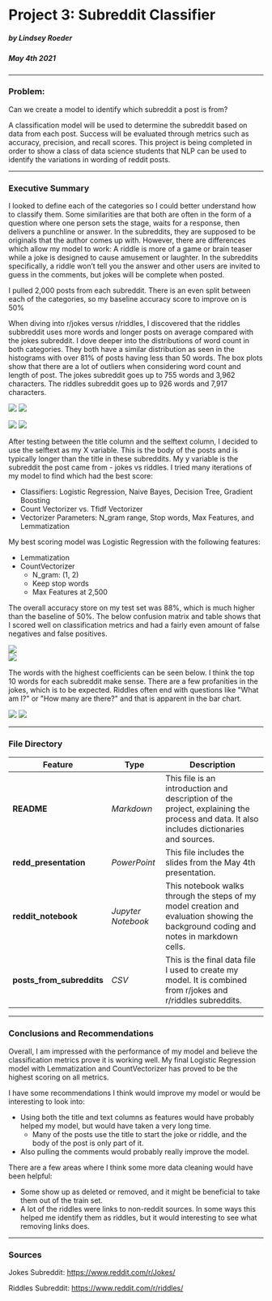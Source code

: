 # Project 3: Subreddit Classifier
##### by Lindsey Roeder
##### *May 4th 2021*

---

### Problem: 
Can we create a model to identify which subreddit a post is from?

A classification model will be used to determine the subreddit based on data from each post. Success will be evaluated through metrics such as accuracy, precision, and recall scores. This project is being completed in order to show a class of data science students that NLP can be used to identify the variations in wording of reddit posts.

---

### Executive Summary
I looked to define each of the categories so I could better understand how to classify them. Some similarities are that both are often in the form of a question where one person sets the stage, waits for a response, then delivers a punchline or answer. In the subreddits, they are supposed to be originals that the author comes up with. However, there are differences which allow my model to work: A riddle is more of a game or brain teaser while a joke is designed to cause amusement or laughter. In the subreddits specifically, a riddle won’t tell you the answer and other users are invited to guess in the comments, but jokes will be complete when posted. 

I pulled 2,000 posts from each subreddit. There is an even split between each of the categories, so my baseline accuracy score to improve on is 50%

When diving into r/jokes versus r/riddles, I discovered that the riddles subbreddit uses more words and longer posts on average compared with the jokes subreddit. I dove deeper into the distributions of word count in both categories. They both have a similar distribution as seen in the histograms with over 81% of posts having less than 50 words. The box plots show that there are a lot of outliers when considering word count and length of post. The jokes subreddit goes up to 755 words and 3,962 characters. The riddles subreddit goes up to 926 words and 7,917 characters.

<img src="images/word_count.png"> <img src="images/string_length.png">

<img src="images/word_count_box.png"> <img src="images/string_length_box.png">

After testing between the title column and the selftext column, I decided to use the selftext as my X variable. This is the body of the posts and is typically longer than the title in these subreddits. My y variable is the subreddit the post came from - jokes vs riddles. I tried many iterations of my model to find which had the best score:
* Classifiers: Logistic Regression, Naive Bayes, Decision Tree, Gradient Boosting
* Count Vectorizer vs. Tfidf Vectorizer
* Vectorizer Parameters: N_gram range, Stop words, Max Features, and Lemmatization

My best scoring model was Logistic Regression with the following features:
* Lemmatization
* CountVectorizer
    * N_gram: (1, 2)
    * Keep stop words
    * Max Features at 2,500
    
The overall accuracy store on my test set was 88%, which is much higher than the baseline of 50%. The below confusion matrix and table shows that I scored well on classification metrics and had a fairly even amount of false negatives and false positives.

<img src="images/final_confusion_matrix.png"> <br>
<img src="images/metrics_table.png">



    
    
The words with the highest coefficients can be seen below. I think the top 10 words for each subreddit make sense. There are a few profanities in the jokes, which is to be expected. Riddles often end with questions like "What am I?" or "How many are there?" and that is apparent in the bar chart.

<img src="images/jokes_bar.png"> <img src="images/riddles_bar.png">

---

### File Directory

|Feature|Type|Description|
|---|---|---|
|**README**|*Markdown*|This file is an introduction and description of the project, explaining the process and data. It also includes dictionaries and sources.| 
|**redd_presentation**|*PowerPoint*|This file includes the slides from the May 4th presentation.| 
|**reddit_notebook**|*Jupyter Notebook*|This notebook walks through the steps of my model creation and evaluation showing the background coding and notes in markdown cells.| 
|**posts_from_subreddits**|*CSV*|This is the final data file I used to create my model. It is combined from r/jokes and r/riddles subreddits.| 

---

### Conclusions and Recommendations

Overall, I am impressed with the performance of my model and believe the classification metrics prove it is working well. My final Logistic Regression model with Lemmatization and CountVectorizer has proved to be the highest scoring on all metrics.

I have some recommendations I think would improve my model or would be interesting to look into:
* Using both the title and text columns as features would have probably helped my model, but would have taken a very long time.
    * Many of the posts use the title to start the joke or riddle, and the body of the post is only part of it.
* Also pulling the comments would probably really improve the model.


There are a few areas where I think some more data cleaning would have been helpful:
* Some show up as deleted or removed, and it might be beneficial to take them out of the train set.
* A lot of the riddles were links to non-reddit sources. In some ways this helped me identify them as riddles, but it would interesting to see what removing links does.

---

### Sources
Jokes Subreddit:
https://www.reddit.com/r/Jokes/


Riddles Subreddit:
https://www.reddit.com/r/riddles/
